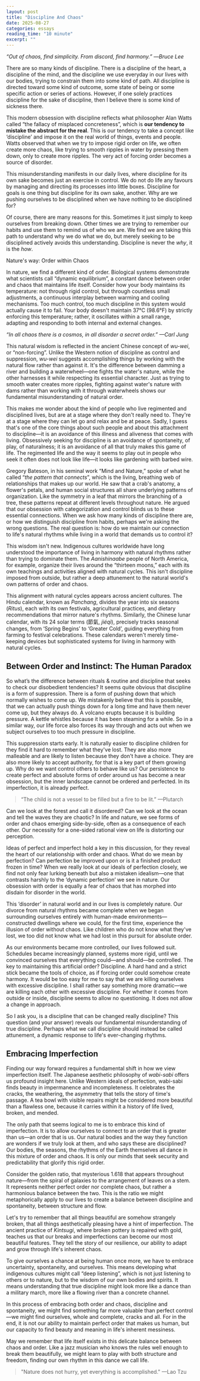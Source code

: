 ```yaml
---
layout: post
title: "Discipline And Chaos"
date: 2025-08-27
categories: essays
reading_time: "10 minute"
excerpt: ""
---
```


*“Out of chaos, find simplicity. From discord, find harmony.”* —*Bruce
Lee*

There are so many kinds of discipline. There is a discipline of the
heart, a discipline of the mind, and the discipline we use everyday in
our lives with our bodies, trying to constrain them into some kind of
path. All discipline is directed toward some kind of outcome, some state
of being or some specific action or series of actions. However, if one
solely practices discipline for the sake of discipline, then I believe
there is some kind of sickness there.

This modern obsession with discipline reflects what philosopher Alan
Watts called “the fallacy of misplaced concreteness”, which is **our
tendency to mistake the abstract for the real**. This is our tendency to
take a concept like ‘discipline’ and impose it on the real world of
things, events and people. Watts observed that when we try to impose
rigid order on life, we often create more chaos, like trying to smooth
ripples in water by pressing them down, only to create more ripples. The
very act of forcing order becomes a source of disorder.

This misunderstanding manifests in our daily lives, where discipline for
its own sake becomes just an exercise in control. We do not do life any
favours by managing and directing its processes into little boxes.
Discipline for goals is one thing but discipline for its own sake,
another. Why are we pushing ourselves to be disciplined when we have
nothing to be disciplined for?

Of course, there are many reasons for this. Sometimes it just simply to
keep ourselves from breaking down. Other times we are trying to remember
our habits and use them to remind us of who we are. We find we are
taking this path to understand why we do what we do, but merely seeking
to be disciplined actively avoids this understanding. Discipline is
never the *why*, it is the *how*.

Nature's way: Order within Chaos

In nature, we find a different kind of order. Biological systems
demonstrate what scientists call “dynamic equilibrium”, a constant dance
between order and chaos that maintains life itself. Consider how your
body maintains its temperature: not through rigid control, but through
countless small adjustments, a continuous interplay between warming and
cooling mechanisms. Too much control, too much discipline in this system
would actually cause it to fail. Your body doesn't maintain 37°C
(98.6°F) by strictly enforcing this temperature; rather, it oscillates
within a small range, adapting and responding to both internal and
external changes.

*“In all chaos there is a cosmos, in all disorder a secret order.” —Carl
Jung*

This natural wisdom is reflected in the ancient Chinese concept of
*wu-wei*, or “non-forcing”. Unlike the Western notion of discipline as
control and suppression, *wu-wei* suggests accomplishing things by
working with the natural flow rather than against it. It's the
difference between damming a river and building a waterwheel—one fights
the water's nature, while the other harnesses it while respecting its
essential character. Just as trying to smooth water creates more
ripples, fighting against water's nature with dams rather than working
with it through waterwheels shows our fundamental misunderstanding of
natural order.

This makes me wonder about the kind of people who live regimented and
disciplined lives, but are at a stage where they don't really need to.
They're at a stage where they can let go and relax and be at peace.
Sadly, I guess that's one of the core things about such people and about
this attachment to discipline—it is an avoidance of this illness and
aliveness that comes with living. Obsessively seeking for discipline is
an avoidance of spontaneity, of play, of naturalness; it is an avoidance
of all that truly makes this game of life. The regimented life and the
way it seems to play out in people who seek it often does not look like
life—it looks like gardening with barbed wire.

Gregory Bateson, in his seminal work “Mind and Nature,” spoke of what he
called “*the pattern that connects*”, which is the living, breathing web
of relationships that makes up our world. He saw that a crab's anatomy,
a flower's petals, and human social structures all share underlying
patterns of organization. Like the symmetry in a leaf that mirrors the
branching of a tree, these patterns repeat at different levels
throughout nature. He argued that our obsession with categorization and
control blinds us to these essential connections. When we ask how many
kinds of discipline there are, or how we distinguish discipline from
habits, perhaps we're asking the wrong questions. The real question is:
how do we maintain our connection to life's natural rhythms while living
in a world that demands us to control it?

This wisdom isn't new. Indigenous cultures worldwide have long
understood the importance of living in harmony with natural rhythms
rather than trying to dominate them. The *Aanishinaabe* people of North
America, for example, organize their lives around the “thirteen moons,”
each with its own teachings and activities aligned with natural cycles.
This isn't discipline imposed from outside, but rather a deep attunement
to the natural world's own patterns of order and chaos.

This alignment with natural cycles appears across ancient cultures. The
Hindu calendar, known as *Panchang*, divides the year into six seasons
(*Ritus*), each with its own festivals, agricultural practices, and
dietary recommendations that mirror nature's rhythms. Similarly, the
Chinese lunar calendar, with its 24 solar terms (節氣, *jiéqì*),
precisely tracks seasonal changes, from ‘Spring Begins’ to ‘Greater
Cold’, guiding everything from farming to festival celebrations. These
calendars weren't merely time-keeping devices but sophisticated systems
for living in harmony with natural cycles.

## Between Order and Instinct: The Human Paradox

So what’s the difference between rituals & routine and discipline that
seeks to check our disobedient tendencies? It seems quite obvious that
discipline is a form of suppression. There is a form of pushing down
that which normally wishes to come up. We mistakenly believe that this
is possible, that we can actually push things down for a long time and
have them never come up, but they always do. A volcano erupts because it
is building pressure. A kettle whistles because it has been steaming for
a while. So in a similar way, our life force also forces its way through
and acts out when we subject ourselves to too much pressure in
discipline.

This suppression starts early. It is naturally easier to discipline
children for they find it hard to remember what they've lost. They are
also more malleable and are likely to listen because they don't have a
choice. They are also more likely to accept authority, for that is a key
part of them growing up. Why do we want control others to behave like
us? Our persistence to create perfect and absolute forms of order around
us has become a near obsession, but the inner landscape cannot be
ordered and perfected. In its imperfection, it is already perfect.

> “The child is not a vessel to be filled but a fire to be lit.”
> —Plutarch

Can we look at the forest and call it disordered? Can we look at the
ocean and tell the waves they are chaotic? In life and nature, we see
forms of order and chaos emerging side-by-side, often as a consequence
of each other. Our necessity for a one-sided rational view on life is
distorting our perception.

Ideas of perfect and imperfect hold a key in this discussion, for they
reveal the heart of our relationship with order and chaos. What do we
mean by perfection? Can perfection be improved upon or is it a finished
product frozen in time? When we really look at our ideals of perfection
closely, we find not only fear lurking beneath but also a mistaken
idealism—one that contrasts harshly to the ‘dynamic perfection’ we see
in nature. Our obsession with order is equally a fear of chaos that has
morphed into disdain for disorder in the world.

This ‘disorder’ in natural world and in our lives is completely nature.
Our divorce from natural rhythms became complete when we began
surrounding ourselves entirely with human-made environments—constructed
dwellings where we could, for the first time, experience the illusion of
order without chaos. Like children who do not know what they've lost, we
too did not know what we had lost in this pursuit for absolute order.

As our environments became more controlled, our lives followed suit.
Schedules became increasingly planned, systems more rigid, until we
convinced ourselves that everything could—and should—be controlled. The
key to maintaining this artificial order? Discipline. A hard hand and a
strict stick became the tools of choice, as if forcing order could
somehow create harmony. It would be too easy for me to say that we are
killing ourselves with excessive discipline. I shall rather say
something more dramatic—we are killing each other with excessive
discipline. For whether it comes from outside or inside, discipline
seems to allow no questioning. It does not allow a change in approach.

So I ask you, is a discipline that can be changed really discipline?
This question (and your answer) reveals our fundamental misunderstanding
of true discipline. Perhaps what we call discipline should instead be
called attunement, a dynamic response to life's ever-changing rhythms.

## Embracing Imperfection

Finding our way forward requires a fundamental shift in how we view
imperfection itself. The Japanese aesthetic philosophy of *wabi-sabi*
offers us profound insight here. Unlike Western ideals of perfection,
wabi-sabi finds beauty in impermanence and incompleteness. It celebrates
the cracks, the weathering, the asymmetry that tells the story of time's
passage. A tea bowl with visible repairs might be considered more
beautiful than a flawless one, because it carries within it a history of
life lived, broken, and mended.

The only path that seems logical to me is to embrace this kind of
imperfection. It is to allow ourselves to connect to an order that is
greater than us—an order that is us. Our natural bodies and the way they
function are wonders if we truly look at them, and who says these are
disciplined? Our bodies, the seasons, the rhythms of the Earth
themselves all dance in this mixture of order and chaos. It is only our
minds that seek security and predictability that glorify this rigid
order.

Consider the golden ratio, that mysterious 1.618 that appears throughout
nature—from the spiral of galaxies to the arrangement of leaves on a
stem. It represents neither perfect order nor complete chaos, but rather
a harmonious balance between the two. This is the ratio we might
metaphorically apply to our lives to create a balance between discipline
and spontaneity, between structure and flow.

Let's try to remember that all things beautiful are somehow strangely
broken, that all things aesthetically pleasing have a hint of
imperfection. The ancient practice of *Kintsugi*, where broken pottery
is repaired with gold, teaches us that our breaks and imperfections can
become our most beautiful features. They tell the story of our
resilience, our ability to adapt and grow through life's inherent chaos.

To give ourselves a chance at being human once more, we have to embrace
uncertainty, spontaneity, and ourselves. This means developing what
indigenous cultures might call “deep listening”, which is not just
listening to others or to nature, but to the wisdom of our own bodies
and spirits. It means understanding that true discipline might look more
like a dance than a military march, more like a flowing river than a
concrete channel.

In this process of embracing both order and chaos, discipline and
spontaneity, we might find something far more valuable than perfect
control—we might find ourselves, whole and complete, cracks and all. For
in the end, it is not our ability to maintain perfect order that makes
us human, but our capacity to find beauty and meaning in life's inherent
messiness.

May we remember that life itself exists in this delicate balance between
chaos and order. Like a jazz musician who knows the rules well enough to
break them beautifully, we might learn to play with both structure and
freedom, finding our own rhythm in this dance we call life.

> "Nature does not hurry, yet everything is accomplished." —Lao Tzu
